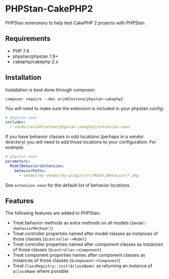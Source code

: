 # PHPStan-CakePHP2
PHPStan extensions to help test CakePHP 2 projects with PHPStan

## Requirements

* PHP 7.4
* phpstan/phpstan 1.9+
* cakephp/cakephp 2.x

## Installation

Installation is best done through composer:
```shell
composer require --dev ariddlestone/phpstan-cakephp2
```

You will need to make sure the extension is included in your phpstan config:
```yaml
# phpstan.neon
includes:
  - vendor/ariddlestone/phpstan-cakephp2/extension.neon
```

If you have behavior classes in odd locations (perhaps in a vendor directory) you will need to add those locations to
your configuration. For example:
```yaml
# phpstan.neon
parameters:
  ModelBehaviorsExtension:
    behaviorPaths:
      - vendor/my-vendor/my-plugin/src/Model/Behavior/*.php
```
See `extension.neon` for the default list of behavior locations.

## Features

The following features are added to PHPStan:

* Treat behavior methods as extra methods on all models (`$model->behaviorMethod()`)
* Treat controller properties named after model classes as instances of those classes (`$controller->Model`)
* Treat controller properties named after component classes as instances of those classes (`$controller->Component`)
* Treat component properties names after component classes as instances of those classes (`$component->Component`)
* Treat `ClassRegistry::init($className)` as returning an instance of `$className` where possible
